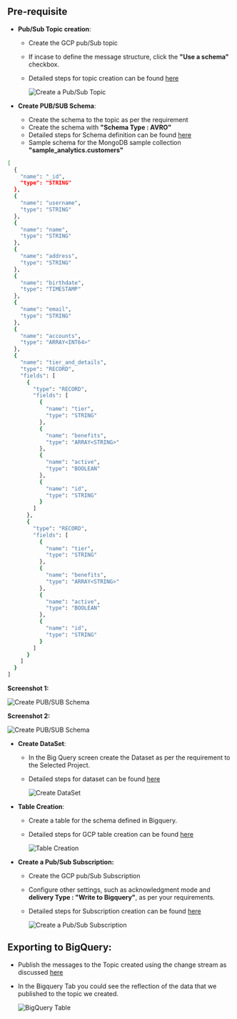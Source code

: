 ## Pre-requisite
- **Pub/Sub Topic creation**:
  * Create the GCP pub/Sub topic
  * If incase to define the message structure, click the **"Use a schema"** checkbox.
  * Detailed steps for topic creation can be found [here](https://cloud.google.com/pubsub/docs/create-topic)

    ![Create a Pub/Sub Topic](https://github.com/mongodb-partners/MongoDb-BigQuery-Workshops/assets/109083730/eb232b55-2724-4cd1-993b-cf41d55c588d)

- **Create PUB/SUB Schema**:
  * Create the schema to the topic as per the requirement
  * Create the schema with **"Schema Type : AVRO"**
  * Detailed steps for Schema definition can be found [here](https://cloud.google.com/pubsub/docs/create-schemas)
  * Sample schema for the MongoDB sample collection **"sample_analytics.customers"**
``` bash
[
  {
    "name": "_id",
    "type": "STRING"
  },
  {
    "name": "username",
    "type": "STRING"
  },
  {
    "name": "name",
    "type": "STRING"
  },
  {
    "name": "address",
    "type": "STRING"
  },
  {
    "name": "birthdate",
    "type": "TIMESTAMP"
  },
  {
    "name": "email",
    "type": "STRING"
  },
  {
    "name": "accounts",
    "type": "ARRAY<INT64>"
  },
  {
    "name": "tier_and_details",
    "type": "RECORD",
    "fields": [
      {
        "type": "RECORD",
        "fields": [
          {
            "name": "tier",
            "type": "STRING"
          },
          {
            "name": "benefits",
            "type": "ARRAY<STRING>"
          },
          {
            "name": "active",
            "type": "BOOLEAN"
          },
          {
            "name": "id",
            "type": "STRING"
          }
        ]
      },
      {
        "type": "RECORD",
        "fields": [
          {
            "name": "tier",
            "type": "STRING"
          },
          {
            "name": "benefits",
            "type": "ARRAY<STRING>"
          },
          {
            "name": "active",
            "type": "BOOLEAN"
          },
          {
            "name": "id",
            "type": "STRING"
          }
        ]
      }
    ]
  }
]
```
 
  **Screenshot 1:**
  
  ![Create PUB/SUB Schema](https://github.com/mongodb-partners/MongoDb-BigQuery-Workshops/assets/109083730/23f4fa99-b64e-450a-9239-3d30c84f76f0)

  **Screenshot 2:**
  
  ![Create PUB/SUB Schema](https://github.com/mongodb-partners/MongoDb-BigQuery-Workshops/assets/109083730/a2a635a9-3a1c-4b3d-b505-4d8accc44a57)

- **Create DataSet**:
  * In the Big Query screen create the Dataset as per the requirement to the Selected Project.
  * Detailed steps for dataset can be found [here](https://cloud.google.com/bigquery/docs/datasets)

    ![Create DataSet](https://github.com/mongodb-partners/MongoDb-BigQuery-Workshops/assets/109083730/cdbb4971-d4ab-4fac-9619-e1623b15e804)

- **Table Creation**:
  * Create a table for the schema defined in Bigquery.
  * Detailed steps for GCP table creation can be found [here](https://cloud.google.com/bigquery/docs/tables)

    ![Table Creation](https://github.com/mongodb-partners/MongoDb-BigQuery-Workshops/assets/109083730/f025d9fd-52c2-41d4-93b1-b5079de0d3c5)

- **Create a Pub/Sub Subscription:**
  * Create the GCP pub/Sub Subscription
  * Configure other settings, such as acknowledgment mode and **delivery Type : "Write to Bigquery"**, as per your requirements. 
  * Detailed steps for Subscription creation can be found [here](https://cloud.google.com/pubsub/docs/create-subscription)

    ![Create a Pub/Sub Subscription](https://github.com/TSowbaranika/BQGCPAtlas/assets/109083730/1902f905-cc2f-4764-a860-2b5d10224941)

## Exporting to BigQuery:
  * Publish the messages to the Topic created using the change stream as discussed [here](https://github.com/mongodb-partners/MongoDb-BigQuery-Workshops/blob/dev_bq-workshop_demo/CollectionLevelPubSub/README.md)

  * In the Bigquery Tab you could see the reflection of the data that we published to the topic we created.

    ![BigQuery Table](https://github.com/TSowbaranika/BQGCPAtlas/assets/109083730/142e4dc9-5ca6-4b52-985b-4173a5fe488b)



